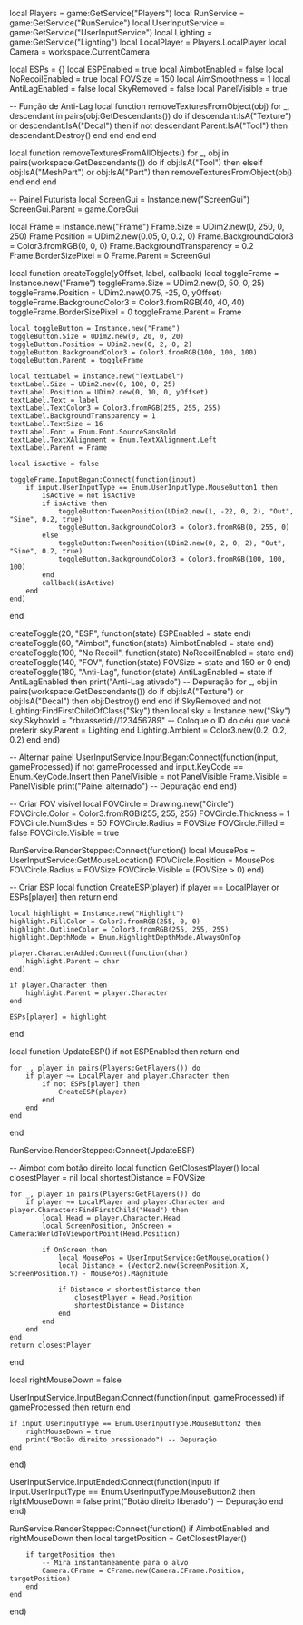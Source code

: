 local Players = game:GetService("Players")
local RunService = game:GetService("RunService")
local UserInputService = game:GetService("UserInputService")
local Lighting = game:GetService("Lighting")
local LocalPlayer = Players.LocalPlayer
local Camera = workspace.CurrentCamera

local ESPs = {}
local ESPEnabled = true
local AimbotEnabled = false
local NoRecoilEnabled = true
local FOVSize = 150
local AimSmoothness = 1
local AntiLagEnabled = false
local SkyRemoved = false
local PanelVisible = true

-- Função de Anti-Lag
local function removeTexturesFromObject(obj)
    for _, descendant in pairs(obj:GetDescendants()) do
        if descendant:IsA("Texture") or descendant:IsA("Decal") then
            if not descendant.Parent:IsA("Tool") then
                descendant:Destroy()
            end
        end
    end
end

local function removeTexturesFromAllObjects()
    for _, obj in pairs(workspace:GetDescendants()) do
        if obj:IsA("Tool") then
        elseif obj:IsA("MeshPart") or obj:IsA("Part") then
            removeTexturesFromObject(obj)
        end
    end
end

-- Painel Futurista
local ScreenGui = Instance.new("ScreenGui")
ScreenGui.Parent = game.CoreGui

local Frame = Instance.new("Frame")
Frame.Size = UDim2.new(0, 250, 0, 250)
Frame.Position = UDim2.new(0.05, 0, 0.2, 0)
Frame.BackgroundColor3 = Color3.fromRGB(0, 0, 0)
Frame.BackgroundTransparency = 0.2
Frame.BorderSizePixel = 0
Frame.Parent = ScreenGui

local function createToggle(yOffset, label, callback)
    local toggleFrame = Instance.new("Frame")
    toggleFrame.Size = UDim2.new(0, 50, 0, 25)
    toggleFrame.Position = UDim2.new(0.75, -25, 0, yOffset)
    toggleFrame.BackgroundColor3 = Color3.fromRGB(40, 40, 40)
    toggleFrame.BorderSizePixel = 0
    toggleFrame.Parent = Frame

    local toggleButton = Instance.new("Frame")
    toggleButton.Size = UDim2.new(0, 20, 0, 20)
    toggleButton.Position = UDim2.new(0, 2, 0, 2)
    toggleButton.BackgroundColor3 = Color3.fromRGB(100, 100, 100)
    toggleButton.Parent = toggleFrame

    local textLabel = Instance.new("TextLabel")
    textLabel.Size = UDim2.new(0, 100, 0, 25)
    textLabel.Position = UDim2.new(0, 10, 0, yOffset)
    textLabel.Text = label
    textLabel.TextColor3 = Color3.fromRGB(255, 255, 255)
    textLabel.BackgroundTransparency = 1
    textLabel.TextSize = 16
    textLabel.Font = Enum.Font.SourceSansBold
    textLabel.TextXAlignment = Enum.TextXAlignment.Left
    textLabel.Parent = Frame

    local isActive = false

    toggleFrame.InputBegan:Connect(function(input)
        if input.UserInputType == Enum.UserInputType.MouseButton1 then
            isActive = not isActive
            if isActive then
                toggleButton:TweenPosition(UDim2.new(1, -22, 0, 2), "Out", "Sine", 0.2, true)
                toggleButton.BackgroundColor3 = Color3.fromRGB(0, 255, 0)
            else
                toggleButton:TweenPosition(UDim2.new(0, 2, 0, 2), "Out", "Sine", 0.2, true)
                toggleButton.BackgroundColor3 = Color3.fromRGB(100, 100, 100)
            end
            callback(isActive)
        end
    end)
end

createToggle(20, "ESP", function(state) ESPEnabled = state end)
createToggle(60, "Aimbot", function(state) AimbotEnabled = state end)
createToggle(100, "No Recoil", function(state) NoRecoilEnabled = state end)
createToggle(140, "FOV", function(state) FOVSize = state and 150 or 0 end)
createToggle(180, "Anti-Lag", function(state)
    AntiLagEnabled = state
    if AntiLagEnabled then
        print("Anti-Lag ativado") -- Depuração
        for _, obj in pairs(workspace:GetDescendants()) do
            if obj:IsA("Texture") or obj:IsA("Decal") then
                obj:Destroy()
            end
        end
        if SkyRemoved and not Lighting:FindFirstChildOfClass("Sky") then
            local sky = Instance.new("Sky")
            sky.SkyboxId = "rbxassetid://123456789" -- Coloque o ID do céu que você preferir
            sky.Parent = Lighting
        end
        Lighting.Ambient = Color3.new(0.2, 0.2, 0.2)
    end
end)

-- Alternar painel
UserInputService.InputBegan:Connect(function(input, gameProcessed)
    if not gameProcessed and input.KeyCode == Enum.KeyCode.Insert then
        PanelVisible = not PanelVisible
        Frame.Visible = PanelVisible
        print("Painel alternado") -- Depuração
    end
end)

-- Criar FOV visível
local FOVCircle = Drawing.new("Circle")
FOVCircle.Color = Color3.fromRGB(255, 255, 255)
FOVCircle.Thickness = 1
FOVCircle.NumSides = 50
FOVCircle.Radius = FOVSize
FOVCircle.Filled = false
FOVCircle.Visible = true

RunService.RenderStepped:Connect(function()
    local MousePos = UserInputService:GetMouseLocation()
    FOVCircle.Position = MousePos
    FOVCircle.Radius = FOVSize
    FOVCircle.Visible = (FOVSize > 0)
end)

-- Criar ESP
local function CreateESP(player)
    if player == LocalPlayer or ESPs[player] then return end

    local highlight = Instance.new("Highlight")
    highlight.FillColor = Color3.fromRGB(255, 0, 0)
    highlight.OutlineColor = Color3.fromRGB(255, 255, 255)
    highlight.DepthMode = Enum.HighlightDepthMode.AlwaysOnTop
    
    player.CharacterAdded:Connect(function(char)
        highlight.Parent = char
    end)
    
    if player.Character then
        highlight.Parent = player.Character
    end

    ESPs[player] = highlight
end

local function UpdateESP()
    if not ESPEnabled then return end

    for _, player in pairs(Players:GetPlayers()) do
        if player ~= LocalPlayer and player.Character then
            if not ESPs[player] then
                CreateESP(player)
            end
        end
    end
end

RunService.RenderStepped:Connect(UpdateESP)

-- Aimbot com botão direito
local function GetClosestPlayer()
    local closestPlayer = nil
    local shortestDistance = FOVSize

    for _, player in pairs(Players:GetPlayers()) do
        if player ~= LocalPlayer and player.Character and player.Character:FindFirstChild("Head") then
            local Head = player.Character.Head
            local ScreenPosition, OnScreen = Camera:WorldToViewportPoint(Head.Position)

            if OnScreen then
                local MousePos = UserInputService:GetMouseLocation()
                local Distance = (Vector2.new(ScreenPosition.X, ScreenPosition.Y) - MousePos).Magnitude

                if Distance < shortestDistance then
                    closestPlayer = Head.Position
                    shortestDistance = Distance
                end
            end
        end
    end
    return closestPlayer
end

local rightMouseDown = false

UserInputService.InputBegan:Connect(function(input, gameProcessed)
    if gameProcessed then return end

    if input.UserInputType == Enum.UserInputType.MouseButton2 then
        rightMouseDown = true
        print("Botão direito pressionado") -- Depuração
    end
end)

UserInputService.InputEnded:Connect(function(input)
    if input.UserInputType == Enum.UserInputType.MouseButton2 then
        rightMouseDown = false
        print("Botão direito liberado") -- Depuração
    end
end)

RunService.RenderStepped:Connect(function()
    if AimbotEnabled and rightMouseDown then
        local targetPosition = GetClosestPlayer()
        
        if targetPosition then
            -- Mira instantaneamente para o alvo
            Camera.CFrame = CFrame.new(Camera.CFrame.Position, targetPosition)
        end
    end
end)
